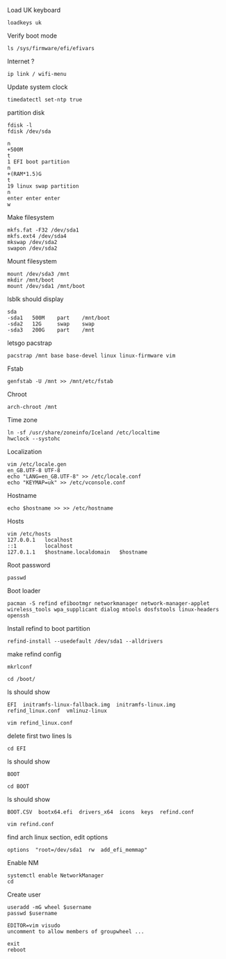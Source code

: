 Load UK keyboard
```
loadkeys uk
```
Verify boot mode
```
ls /sys/firmware/efi/efivars
```
Internet ?
```
ip link / wifi-menu
```
Update system clock
```
timedatectl set-ntp true
```
partition disk
```
fdisk -l
fdisk /dev/sda
```
```
n
+500M
t
1 EFI boot partition
n
+(RAM*1.5)G
t
19 linux swap partition
n
enter enter enter
w
```
Make filesystem
```
mkfs.fat -F32 /dev/sda1
mkfs.ext4 /dev/sda4
mkswap /dev/sda2
swapon /dev/sda2

```
Mount filesystem
```
mount /dev/sda3 /mnt
mkdir /mnt/boot
mount /dev/sda1 /mnt/boot
```
lsblk should display
```
sda
-sda1   500M    part    /mnt/boot
-sda2   12G     swap    swap
-sda3   200G    part    /mnt
```
letsgo pacstrap
```
pacstrap /mnt base base-devel linux linux-firmware vim
```
Fstab
```
genfstab -U /mnt >> /mnt/etc/fstab
```
Chroot
```
arch-chroot /mnt
```
Time zone
```
ln -sf /usr/share/zoneinfo/Iceland /etc/localtime
hwclock --systohc
```
Localization
```
vim /etc/locale.gen
en_GB.UTF-8 UTF-8
echo "LANG=en_GB.UTF-8" >> /etc/locale.conf
echo "KEYMAP=uk" >> /etc/vconsole.conf
```
Hostname
```
echo $hostname >> >> /etc/hostname
```
Hosts
```
vim /etc/hosts
127.0.0.1   localhost
::1         localhost
127.0.1.1   $hostname.localdomain   $hostname
```
Root password
```
passwd
```
Boot loader
```
pacman -S refind efibootmgr networkmanager network-manager-applet wireless_tools wpa_supplicant dialog mtools dosfstools linux-headers openssh
```
Install refind to boot partition
```
refind-install --usedefault /dev/sda1 --alldrivers
```
make refind config
```
mkrlconf
```
```
cd /boot/
```
ls should show
```
EFI  initramfs-linux-fallback.img  initramfs-linux.img  refind_linux.conf  vmlinuz-linux
```
```
vim refind_linux.conf
```
delete first two lines
ls
```
cd EFI
```
ls should show
```
BOOT
```
```
cd BOOT
```
ls should show
```
BOOT.CSV  bootx64.efi  drivers_x64  icons  keys  refind.conf
```
```
vim refind.conf
```
find arch linux section, edit options
```
options  "root=/dev/sda1  rw  add_efi_memmap"
```
Enable NM
```
systemctl enable NetworkManager
cd
```
Create user
```
useradd -mG wheel $username
passwd $username
```
```
EDITOR=vim visudo
uncomment to allow members of groupwheel ...
```
```
exit
reboot
```
